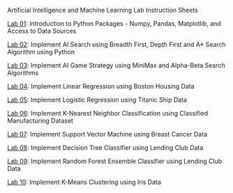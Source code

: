 Artificial Intelligence and Machine Learning Lab Instruction Sheets

[Lab 01](https://github.com/himabindhu717/Aiml_2303A52050/blob/main/Welcome_To_Colab.ipynb): Introduction to Python Packages - Numpy, Pandas, Matplotlib, and Access to Data Sources

[Lab 02](https://github.com/himabindhu717/Aiml_2303A52050/blob/main/AIML_lab_2.ipynb): Implement AI Search using Breadth First, Depth First and A* Search Algorithm using Python

[Lab 03](https://github.com/himabindhu717/Aiml_2303A52050/blob/main/AIML_lab_3.ipynb): Implement AI Game Strategy using MiniMax and Alpha-Beta Search Algorithms

[Lab 04](https://github.com/himabindhu717/Aiml_2303A52050/blob/main/Aiml%20lab4): Implement Linear Regression using Boston Housing Data

[Lab 05](https://github.com/himabindhu717/Aiml_2303A52050/blob/main/Aiml_lab_5.ipynb): Implement Logistic Regression using Titanic Ship Data

[Lab 06](): Implement K-Nearest Neighbor Classification using Classified Manufacturing Dataset

[Lab 07](): Implement Support Vector Machine using Breast Cancer Data

[Lab 08](): Implement Decision Tree Classifier using Lending Club Data

[Lab 09](): Implement Random Forest Ensemble Classifier using Lending Club Data

[Lab 10](): Implement K-Means Clustering using Iris Data
